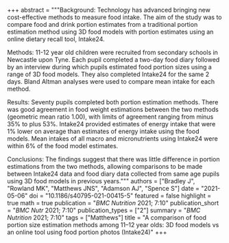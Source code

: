 +++
abstract = """Background: Technology has advanced bringing new cost-effective methods to measure food intake. The aim of the study was to compare food and drink portion estimates from a traditional portion estimation method using 3D food models with portion estimates using an online dietary recall tool, Intake24.

Methods: 11-12 year old children were recruited from secondary schools in Newcastle upon Tyne. Each pupil completed a two-day food diary followed by an interview during which pupils estimated food portion sizes using a range of 3D food models. They also completed Intake24 for the same 2 days. Bland Altman analyses were used to compare mean intake for each method.

Results: Seventy pupils completed both portion estimation methods. There was good agreement in food weight estimations between the two methods (geometric mean ratio 1.00), with limits of agreement ranging from minus 35% to plus 53%. Intake24 provided estimates of energy intake that were 1% lower on average than estimates of energy intake using the food models. Mean intakes of all macro and micronutrients using Intake24 were within 6% of the food model estimates.

Conclusions: The findings suggest that there was little difference in portion estimations from the two methods, allowing comparisons to be made between Intake24 data and food diary data collected from same age pupils using 3D food models in previous years."""
authors = ["Bradley J", "Rowland MK", "Matthews JNS", "Adamson AJ", "Spence S"]
date = "2021-05-06"
doi = "10.1186/s40795-021-00415-5"
featured = false
highlight = true
math = true
publication = "*BMC Nutrition* 2021; 7:10"
publication_short = "*BMC Nutr* 2021; 7:10"
publication_types = ["2"]
summary = "*BMC Nutrition* 2021; 7:10"
tags = ["Matthews"]
title = "A comparison of food portion size estimation methods among 11–12 year olds: 3D food models vs an online tool using food portion photos (Intake24)"
+++
